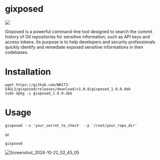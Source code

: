 # gixposed
[![](https://visitcount.itsvg.in/api?id=WH1T3-E4GL3&label=Repository%20Views%20Count&color=0&icon=5&pretty=false)](https://visitcount.itsvg.in)

Gixposed is a powerful command-line tool designed to search the commit history of Git repositories for sensitive information, such as API keys and access tokens. Its purpose is to help developers and security professionals quickly identify and remediate exposed sensitive informations in their codebases.

# Installation

    wget https://github.com/WH1T3-E4GL3/gixposed/releases/download/v1.0.0/gixposed_1.0.0.deb
    sudo dpkg -i gixposed_1.0.0.deb

# Usage
    gixposed --s 'your_secret_to_check' --p '/root/your_repo_dir'
or

    gixposed

![Screenshot_2024-10-22_02_45_05](https://github.com/user-attachments/assets/724bfde9-5c4b-4cb6-a57e-640a1f5a68ec)
